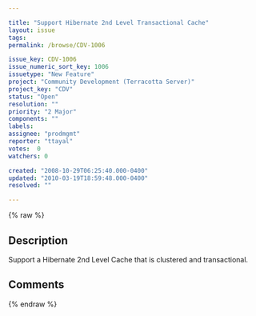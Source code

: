 ```yaml
---

title: "Support Hibernate 2nd Level Transactional Cache"
layout: issue
tags: 
permalink: /browse/CDV-1006

issue_key: CDV-1006
issue_numeric_sort_key: 1006
issuetype: "New Feature"
project: "Community Development (Terracotta Server)"
project_key: "CDV"
status: "Open"
resolution: ""
priority: "2 Major"
components: ""
labels: 
assignee: "prodmgmt"
reporter: "ttayal"
votes:  0
watchers: 0

created: "2008-10-29T06:25:40.000-0400"
updated: "2010-03-19T18:59:48.000-0400"
resolved: ""

---
```




{% raw %}



## Description

<div markdown="1" class="description">

Support a Hibernate 2nd Level Cache that is clustered and transactional.

</div>

## Comments



{% endraw %}
